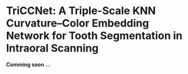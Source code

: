 # **TriCCNet**: A Triple-Scale KNN Curvature–Color Embedding Network for Tooth Segmentation in Intraoral Scanning



**Comming soon ...**

